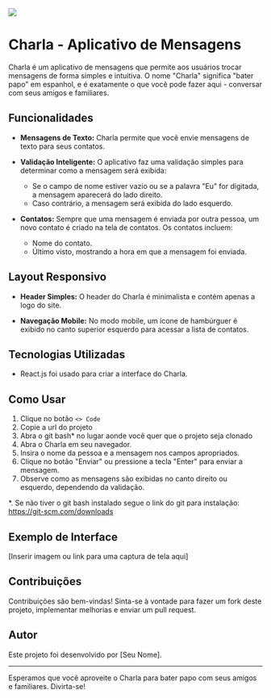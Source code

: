 <img src="LogoGrande.png" align="center"/>

# Charla - Aplicativo de Mensagens

Charla é um aplicativo de mensagens que permite aos usuários trocar mensagens de forma simples e intuitiva. O nome "Charla" significa "bater papo" em espanhol, e é exatamente o que você pode fazer aqui - conversar com seus amigos e familiares.

## Funcionalidades

- **Mensagens de Texto:** Charla permite que você envie mensagens de texto para seus contatos.

- **Validação Inteligente:** O aplicativo faz uma validação simples para determinar como a mensagem será exibida:
  - Se o campo de nome estiver vazio ou se a palavra "Eu" for digitada, a mensagem aparecerá do lado direito.
  - Caso contrário, a mensagem será exibida do lado esquerdo.

- **Contatos:** Sempre que uma mensagem é enviada por outra pessoa, um novo contato é criado na tela de contatos. Os contatos incluem:
  - Nome do contato.
  - Último visto, mostrando a hora em que a mensagem foi enviada.

## Layout Responsivo

- **Header Simples:** O header do Charla é minimalista e contém apenas a logo do site.

- **Navegação Mobile:** No modo mobile, um ícone de hambúrguer é exibido no canto superior esquerdo para acessar a lista de contatos.

## Tecnologias Utilizadas

- React.js foi usado para criar a interface do Charla.

## Como Usar
1. Clique no botão `<> Code`
2. Copie a url do projeto
3. Abra o git bash* no lugar aonde você quer que o projeto seja clonado
1. Abra o Charla em seu navegador.
2. Insira o nome da pessoa e a mensagem nos campos apropriados.
3. Clique no botão "Enviar" ou pressione a tecla "Enter" para enviar a mensagem.
4. Observe como as mensagens são exibidas no canto direito ou esquerdo, dependendo da validação.

*. Se não tiver o git bash instalado segue o link do git para instalação:
    https://git-scm.com/downloads
## Exemplo de Interface

[Inserir imagem ou link para uma captura de tela aqui]

## Contribuições

Contribuições são bem-vindas! Sinta-se à vontade para fazer um fork deste projeto, implementar melhorias e enviar um pull request.

## Autor

Este projeto foi desenvolvido por [Seu Nome].

---

Esperamos que você aproveite o Charla para bater papo com seus amigos e familiares. Divirta-se!